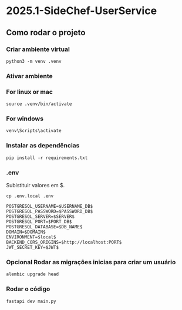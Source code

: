 # 2025.1-SideChef-UserService

## Como rodar o projeto

### Criar ambiente virtual
```
python3 -m venv .venv
```

### Ativar ambiente
### For linux or mac
```
source .venv/bin/activate
```

### For windows
```
venv\Scripts\activate
```

### Instalar as dependências
```
pip install -r requirements.txt
```

### .env

Subistituir valores em $.

```
cp .env.local .env

POSTGRESQL_USERNAME=$USERNAME_DB$
POSTGRESQL_PASSWORD=$PASSWORD_DB$
POSTGRESQL_SERVER=$SERVER$
POSTGRESQL_PORT=$PORT_DB$
POSTGRESQL_DATABASE=$DB_NAME$
DOMAIN=$DOMAIN$
ENVIRONMENT=$local$
BACKEND_CORS_ORIGINS=$http://localhost:PORT$
JWT_SECRET_KEY=$JWT$

```

### Opcional Rodar as migrações inicias para criar um usuário
```
alembic upgrade head
```

### Rodar o código
```
fastapi dev main.py
```